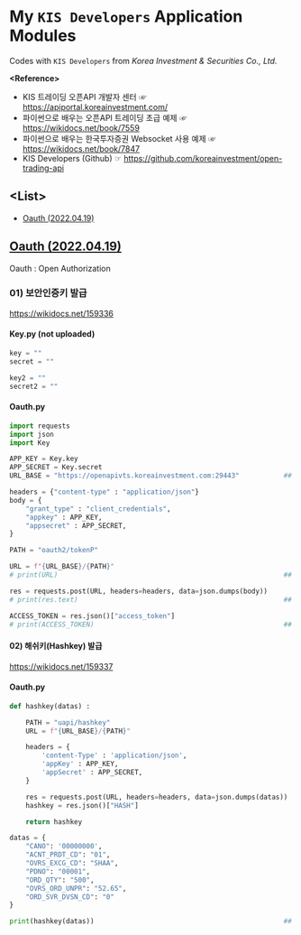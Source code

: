 # My `KIS Developers` Application Modules

Codes with `KIS Developers` from *Korea Investment & Securities Co., Ltd.*

**\<Reference>**  
- KIS 트레이딩 오픈API 개발자 센터 ☞ https://apiportal.koreainvestment.com/
- 파이썬으로 배우는 오픈API 트레이딩 초급 예제 ☞ https://wikidocs.net/book/7559
- 파이썬으로 배우는 한국투자증권 Websocket 사용 예제 ☞ https://wikidocs.net/book/7847
- KIS Developers (Github) ☞ https://github.com/koreainvestment/open-trading-api

## \<List>
- [Oauth (2022.04.19)](#oauth-20220419)


## [Oauth (2022.04.19)](#list)

  Oauth : Open Authorization

### 01) 보안인증키 발급
  https://wikidocs.net/159336

#### Key.py (not uploaded)
```python
key = ""
secret = ""

key2 = ""
secret2 = ""
```

#### Oauth.py
```python
import requests
import json
import Key
```
```python
APP_KEY = Key.key
APP_SECRET = Key.secret
URL_BASE = "https://openapivts.koreainvestment.com:29443"           ## 모의투자

headers = {"content-type" : "application/json"}
body = {
    "grant_type" : "client_credentials",
    "appkey" : APP_KEY, 
    "appsecret" : APP_SECRET,
}

PATH = "oauth2/tokenP"

URL = f"{URL_BASE}/{PATH}"
# print(URL)                                                        ## https://openapivts.koreainvestment.com:29443/oauth2/token

res = requests.post(URL, headers=headers, data=json.dumps(body))
# print(res.text)                                                   ## {"access_token":"ACCESS_TOKEN","token_type":"Bearer","expires_in":86400}

ACCESS_TOKEN = res.json()["access_token"]
# print(ACCESS_TOKEN)                                               ## Success
```

#### 02) 해쉬키(Hashkey) 발급
  https://wikidocs.net/159337

#### Oauth.py
```python
def hashkey(datas) :

    PATH = "uapi/hashkey"
    URL = f"{URL_BASE}/{PATH}"

    headers = {
        'content-Type' : 'application/json',
        'appKey' : APP_KEY,
        'appSecret' : APP_SECRET,
    }

    res = requests.post(URL, headers=headers, data=json.dumps(datas))
    hashkey = res.json()["HASH"]

    return hashkey
```
```python
datas = {
    "CANO": '00000000',
    "ACNT_PRDT_CD": "01",
    "OVRS_EXCG_CD": "SHAA",
    "PDNO": "00001",
    "ORD_QTY": "500",
    "OVRS_ORD_UNPR": "52.65",
    "ORD_SVR_DVSN_CD": "0"
}

print(hashkey(datas))                                               ## Success
```